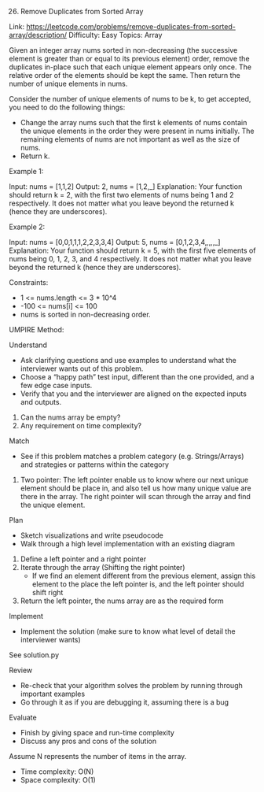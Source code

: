 26. Remove Duplicates from Sorted Array

Link: https://leetcode.com/problems/remove-duplicates-from-sorted-array/description/
Difficulty: Easy
Topics: Array

Given an integer array nums sorted in non-decreasing (the successive element is greater than or equal to its previous element) order, remove the duplicates in-place such that each unique element appears only once. The relative order of the elements should be kept the same. Then return the number of unique elements in nums.

Consider the number of unique elements of nums to be k, to get accepted, you need to do the following things:

- Change the array nums such that the first k elements of nums contain the unique elements in the order they were present in nums initially. The remaining elements of nums are not important as well as the size of nums.
- Return k.


Example 1:

Input: nums = [1,1,2]
Output: 2, nums = [1,2,_]
Explanation: Your function should return k = 2, with the first two elements of nums being 1 and 2 respectively.
It does not matter what you leave beyond the returned k (hence they are underscores).

Example 2:

Input: nums = [0,0,1,1,1,2,2,3,3,4]
Output: 5, nums = [0,1,2,3,4,_,_,_,_,_]
Explanation: Your function should return k = 5, with the first five elements of nums being 0, 1, 2, 3, and 4 respectively.
It does not matter what you leave beyond the returned k (hence they are underscores).

Constraints:

* 1 <= nums.length <= 3 * 10^4
* -100 <= nums[i] <= 100
* nums is sorted in non-decreasing order.


UMPIRE Method:

Understand

- Ask clarifying questions and use examples to understand what the interviewer wants out of this problem.
- Choose a “happy path” test input, different than the one provided, and a few edge case inputs.
- Verify that you and the interviewer are aligned on the expected inputs and outputs.

1. Can the nums array be empty?
2. Any requirement on time complexity?

Match 

- See if this problem matches a problem category (e.g. Strings/Arrays) and strategies or patterns within the category

1. Two pointer: The left pointer enable us to know where our next unique element should be place in, and also tell us how many unique value are there in the array. The right pointer will scan through the array and find the unique element. 

Plan 

- Sketch visualizations and write pseudocode
- Walk through a high level implementation with an existing diagram

1. Define a left pointer and a right pointer
2. Iterate through the array (Shifting the right pointer)
    - If we find an element different from the previous element, assign this element to the place the left pointer is, and the left pointer should shift right
3. Return the left pointer, the nums array are as the required form
    
Implement 

- Implement the solution (make sure to know what level of detail the interviewer wants)

See solution.py

Review

- Re-check that your algorithm solves the problem by running through important examples
- Go through it as if you are debugging it, assuming there is a bug

Evaluate 

- Finish by giving space and run-time complexity
- Discuss any pros and cons of the solution

Assume N represents the number of items in the array.
- Time complexity: O(N)
- Space complexity: O(1)
